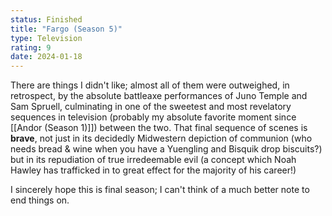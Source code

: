 ```yaml
---
status: Finished
title: "Fargo (Season 5)"
type: Television
rating: 9
date: 2024-01-18
---
```


There are things I didn't like; almost all of them were outweighed, in retrospect, by the absolute battleaxe performances of Juno Temple and Sam Spruell, culminating in one of the sweetest and most revelatory sequences in television (probably my absolute favorite moment since [[Andor (Season 1)]]) between the two. That final sequence of scenes is **brave**, not just in its decidedly Midwestern depiction of communion (who needs bread & wine when you have a Yuengling and Bisquik drop biscuits?) but in its repudiation of true irredeemable evil (a concept which Noah Hawley has trafficked in to great effect for the majority of his career!)

I sincerely hope this is final season; I can't think of a much better note to end things on.
